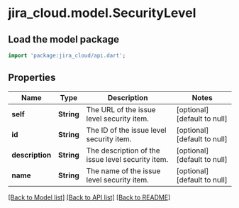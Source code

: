 # jira_cloud.model.SecurityLevel

## Load the model package
```dart
import 'package:jira_cloud/api.dart';
```

## Properties
Name | Type | Description | Notes
------------ | ------------- | ------------- | -------------
**self** | **String** | The URL of the issue level security item. | [optional] [default to null]
**id** | **String** | The ID of the issue level security item. | [optional] [default to null]
**description** | **String** | The description of the issue level security item. | [optional] [default to null]
**name** | **String** | The name of the issue level security item. | [optional] [default to null]

[[Back to Model list]](../README.md#documentation-for-models) [[Back to API list]](../README.md#documentation-for-api-endpoints) [[Back to README]](../README.md)


